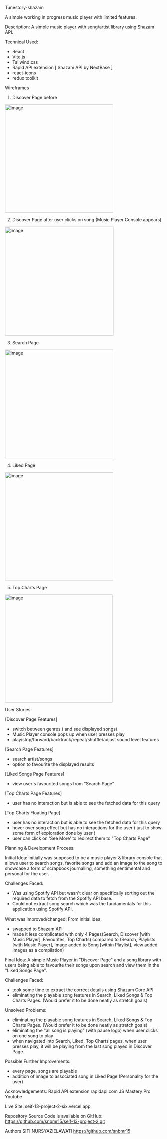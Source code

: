 Tunestory-shazam

A simple working in progress music player with limited features.

Description:
A simple music player with song/artist library using Shazam API.

Technical Used:
- React
- Vite.js
- Tailwind.css
- Rapid API extension [ Shazam API by NextBase ] 
- react-icons
- redux toolkit

Wireframes
1. Discover Page before
<img width="346" alt="image" src="https://github.com/snbmr15/seif-13-project-2/assets/126153258/97b25366-b89a-417c-a3fc-991cb16ec760">

2. Discover Page after user clicks on song (Music Player Console appears)
<img width="347" alt="image" src="https://github.com/snbmr15/seif-13-project-2/assets/126153258/8cee070e-e0e9-41f2-9743-3698f0e10d46">

3. Search Page
<img width="346" alt="image" src="https://github.com/snbmr15/seif-13-project-2/assets/126153258/fa7db4a3-f272-488c-bbc9-abd5acb45323">

4. Liked Page
<img width="346" alt="image" src="https://github.com/snbmr15/seif-13-project-2/assets/126153258/00fa16cc-1698-4397-8d27-e52964d5a195">

5. Top Charts Page
<img width="344" alt="image" src="https://github.com/snbmr15/seif-13-project-2/assets/126153258/2f6e6500-75cc-4b52-9d53-066aa164101f">



User Stories:

[Discover Page Features]
- switch between genres ( and see displayed songs)
- Music Player console pops up when user presses play 
- play/stop/forward/backtrack/repeat/shuffle/adjust sound level features

[Search Page Features]
- search artist/songs
- option to favourite the displayed results

[Liked Songs Page Features]
- view user's favourited songs from "Search Page"

[Top Charts Page Features]
- user has no interaction but is able to see the fetched data for this query

[Top Charts Floating Page]
- user has no interaction but is able to see the fetched data for this query
- hover over song effect but has no interactions for the user ( just to show some form of exploration done by user )
- user can click on 'See More' to redirect them to "Top Charts Page"


Planning & Development Process:

Initial Idea:
Initially was supposed to be a music player & library console that allows user to search songs, favorite songs and add an image to the song to showcase a form of scrapbook journalling, something sentimental and personal for the user.

Challenges Faced:
- Was using Spotify API but wasn't clear on specifically sorting out the required data to fetch from the Spotify API base.
- Could not extract song search which was the fundamentals for this application using Spotify API.

What was improved/changed:
From initial idea,
- swapped to Shazam API
- made it less complicated with only 4 Pages(Search, Discover [with Music Player], Favourites, Top Charts) compared to (Search, Playlists [with Music Player], Image added to Song [within Playlist], view added Images as a compilation)


Final Idea:
A simple Music Player in "Discover Page" and a song library with users being able to favourite their songs upon search and view them in the "Liked Songs Page".

Challenges Faced:
- took some time to extract the correct details using Shazam Core API 
- eliminating the playable song features in Search, Liked Songs & Top Charts Pages. (Would prefer it to be done neatly as stretch goals)

Unsolved Problems:
- eliminating the playable song features in Search, Liked Songs & Top Charts Pages. (Would prefer it to be done neatly as stretch goals)
- eliminating the "all song is playing" (with pause logo) when user clicks on one song to play
- when navigated into Search, Liked, Top Charts pages, when user presses play, it will be playing from the last song played in Discover Page.

Possible Further Improvements:
- every page, songs are playable
- addition of image to associated song in Liked Page (Personality for the user)

Acknowledgements:
Rapid API extension
rapidapi.com
JS Mastery Pro Youtube


Live Site:
seif-13-project-2-six.vercel.app

Repository Source Code is available on GitHub:
https://github.com/snbmr15/seif-13-project-2.git


Authors
SITI NURSYAZIELAWATI 
https://github.com/snbmr15

